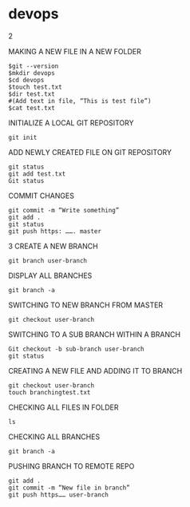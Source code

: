 # devops

2

MAKING A NEW FILE IN A NEW FOLDER
```
$git --version
$mkdir devops
$cd devops
$touch test.txt
$dir test.txt
#(Add text in file, “This is test file”)
$cat test.txt
```
INITIALIZE A LOCAL GIT REPOSITORY
```
git init
```

ADD NEWLY CREATED FILE ON GIT REPOSITORY
```
git status
git add test.txt
Git status
```

COMMIT CHANGES
```
git commit -m “Write something”
git add . 
git status
git push https: ……. master
```

  3
CREATE A NEW BRANCH
```
git branch user-branch
```

DISPLAY ALL BRANCHES
```
git branch -a
```

SWITCHING TO NEW BRANCH FROM MASTER
```
git checkout user-branch
```

SWITCHING TO A SUB BRANCH WITHIN A BRANCH
```
Git checkout -b sub-branch user-branch
git status 
```

CREATING A NEW FILE AND ADDING IT TO BRANCH
```
git checkout user-branch
touch branchingtest.txt
```
CHECKING ALL FILES IN FOLDER
```
ls
```

CHECKING ALL BRANCHES 
```
git branch -a
```

PUSHING BRANCH TO REMOTE REPO
```
git add .
git commit -m “New file in branch”
git push https…… user-branch
```
